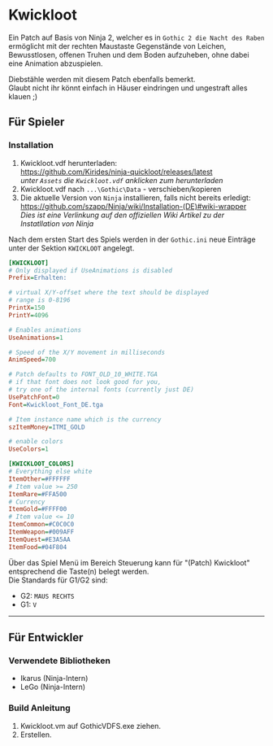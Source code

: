 # Kwickloot

Ein Patch auf Basis von Ninja 2, welcher es in `Gothic 2 die Nacht des Raben` ermöglicht 
mit der rechten Maustaste Gegenstände von Leichen, Bewusstlosen, offenen Truhen und dem Boden 
aufzuheben, ohne dabei eine Animation abzuspielen.

Diebstähle werden mit diesem Patch ebenfalls bemerkt.  
Glaubt nicht ihr könnt einfach in Häuser eindringen und ungestraft alles klauen ;)

## Für Spieler

### Installation

1. Kwickloot.vdf herunterladen:  
https://github.com/Kirides/ninja-quickloot/releases/latest  
_unter `Assets` die `Kwickloot.vdf` anklicken zum herunterladen_
1. Kwickloot.vdf nach `...\Gothic\Data` - verschieben/kopieren
1. Die aktuelle Version von `Ninja` installieren, falls nicht bereits erledigt:  
https://github.com/szapp/Ninja/wiki/Installation-(DE)#wiki-wrapper  
_Dies ist eine Verlinkung auf den offiziellen Wiki Artikel zu der Instatllation von Ninja_

Nach dem ersten Start des Spiels werden in der `Gothic.ini` neue Einträge unter der Sektion `KWICKLOOT` angelegt.  

```ini
[KWICKLOOT]
# Only displayed if UseAnimations is disabled
Prefix=Erhalten:

# virtual X/Y-offset where the text should be displayed
# range is 0-8196
PrintX=150
PrintY=4096

# Enables animations
UseAnimations=1

# Speed of the X/Y movement in milliseconds
AnimSpeed=700

# Patch defaults to FONT_OLD_10_WHITE.TGA
# if that font does not look good for you,
# try one of the internal fonts (currently just DE)
UsePatchFont=0
Font=Kwickloot_Font_DE.tga

# Item instance name which is the currency
szItemMoney=ITMI_GOLD

# enable colors
UseColors=1

[KWICKLOOT_COLORS]
# Everything else white
ItemOther=#FFFFFF
# Item value >= 250
ItemRare=#FFA500
# Currency
ItemGold=#FFFF00
# Item value <= 10
ItemCommon=#C0C0C0
ItemWeapon=#009AFF
ItemQuest=#E3A5AA
ItemFood=#04F804
```

Über das Spiel Menü im Bereich Steuerung kann für "(Patch) Kwickloot" entsprechend die Taste(n) belegt werden.  
Die Standards für G1/G2 sind:
- G2: `MAUS RECHTS`
- G1: `V`

----

## Für Entwickler

### Verwendete Bibliotheken

- Ikarus (Ninja-Intern)
- LeGo (Ninja-Intern)

### Build Anleitung

1. Kwickloot.vm auf GothicVDFS.exe ziehen.
1. Erstellen.
